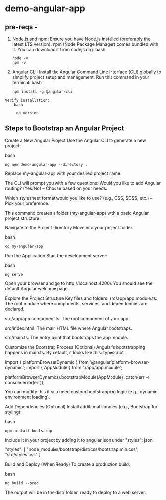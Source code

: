 # demo-angular-app

## pre-reqs -
  1) Node.js and npm: Ensure you have Node.js installed (preferably the latest LTS version). npm (Node Package Manager) comes bundled with it. You can download it from nodejs.org.
        bash

         node -v
         npm -v

  2) Angular CLI: Install the Angular Command Line Interface (CLI) globally to simplify project setup and management.
    Run this command in your terminal:
        bash

         npm install -g @angular/cli

    Verify installation:
        bash

         ng version



## Steps to Bootstrap an Angular Project
Create a New Angular Project
Use the Angular CLI to generate a new project:

  bash

    ng new demo-angular-app --directory .
    

Replace my-angular-app with your desired project name.

The CLI will prompt you with a few questions:
Would you like to add Angular routing? (Yes/No) – Choose based on your needs.

Which stylesheet format would you like to use? (e.g., CSS, SCSS, etc.) – Pick your preference.

This command creates a folder (my-angular-app) with a basic Angular project structure.

Navigate to the Project Directory
Move into your project folder:
  
  bash

    cd my-angular-app

Run the Application
Start the development server:
  
  bash

    ng serve

Open your browser and go to http://localhost:4200/. You should see the default Angular welcome page.

Explore the Project Structure
Key files and folders:
src/app/app.module.ts: The root module where components, services, and dependencies are declared.

src/app/app.component.ts: The root component of your app.

src/index.html: The main HTML file where Angular bootstraps.

src/main.ts: The entry point that bootstraps the app module.

Customize the Bootstrap Process (Optional)
Angular’s bootstrapping happens in main.ts. By default, it looks like this:
typescript

import { platformBrowserDynamic } from '@angular/platform-browser-dynamic';
import { AppModule } from './app/app.module';

platformBrowserDynamic().bootstrapModule(AppModule)
  .catch(err => console.error(err));

You can modify this if you need custom bootstrapping logic (e.g., dynamic environment loading).

Add Dependencies (Optional)
Install additional libraries (e.g., Bootstrap for styling):

  bash

    npm install bootstrap

Include it in your project by adding it to angular.json under "styles":
json

"styles": [
  "node_modules/bootstrap/dist/css/bootstrap.min.css",
  "src/styles.css"
]

Build and Deploy (When Ready)
To create a production build:

  bash

    ng build --prod

The output will be in the dist/ folder, ready to deploy to a web server.


